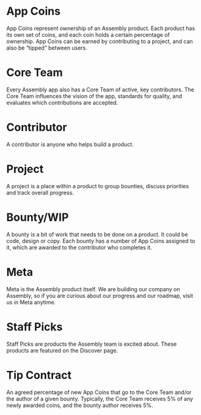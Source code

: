 # App Coins

App Coins represent ownership of an Assembly product. Each product has its own set of coins, and each coin holds a certain percentage of ownership. App Coins can be earned by contributing to a project, and can also be “tipped” between users.


# Core Team

Every Assembly app also has a Core Team of active, key contributors. The Core Team influences the vision of the app, standards for quality, and evaluates which contributions are accepted.


# Contributor

A contributor is anyone who helps build a product.


# Project

A project is a place within a product to group bounties, discuss priorities and track overall progress.


# Bounty/WIP

A bounty is a bit of work that needs to be done on a product. It could be code, design or copy. Each bounty has a number of App Coins assigned to it, which are awarded to the contributor who completes it.


# Meta

Meta is the Assembly product itself. We are building our company on Assembly, so if you are curious about our progress and our roadmap, visit us in Meta anytime.


# Staff Picks

Staff Picks are products the Assembly team is excited about. These products are featured on the Discover page.


# Tip Contract

An agreed percentage of new App Coins that go to the Core Team and/or the author of a given bounty. Typically, the Core Team receives 5% of any newly awarded coins, and the bounty author receives 5%.
